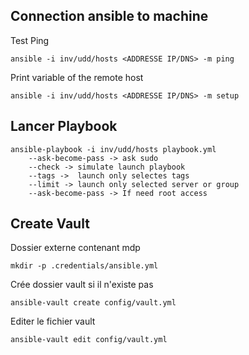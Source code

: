 ## Connection ansible to machine
Test Ping

    ansible -i inv/udd/hosts <ADDRESSE IP/DNS> -m ping

Print variable of the remote host

    ansible -i inv/udd/hosts <ADDRESSE IP/DNS> -m setup

## Lancer Playbook
    ansible-playbook -i inv/udd/hosts playbook.yml
        --ask-become-pass -> ask sudo
        --check -> simulate launch playbook
        --tags ->  launch only selectes tags
        --limit -> launch only selected server or group
        --ask-become-pass -> If need root access

## Create Vault
Dossier externe contenant mdp

    mkdir -p .credentials/ansible.yml

Crée dossier vault si il n'existe pas

    ansible-vault create config/vault.yml

Editer le fichier vault

    ansible-vault edit config/vault.yml
